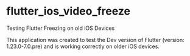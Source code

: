 # flutter_ios_video_freeze

Testing Flutter Freezing on old iOS Devices

This application was created to test the Dev version of Flutter (version: 1.23.0-7.0.pre) and is working correctly on older iOS devices.
